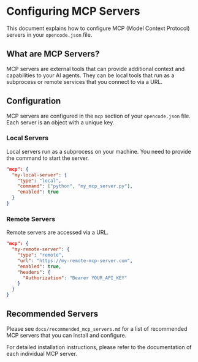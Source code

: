 # Configuring MCP Servers

This document explains how to configure MCP (Model Context Protocol) servers in your `opencode.json` file.

## What are MCP Servers?

MCP servers are external tools that can provide additional context and capabilities to your AI agents. They can be local tools that run as a subprocess or remote services that you connect to via a URL.

## Configuration

MCP servers are configured in the `mcp` section of your `opencode.json` file. Each server is an object with a unique key.

### Local Servers

Local servers run as a subprocess on your machine. You need to provide the command to start the server.

```json
"mcp": {
  "my-local-server": {
    "type": "local",
    "command": ["python", "my_mcp_server.py"],
    "enabled": true
  }
}
```

### Remote Servers

Remote servers are accessed via a URL.

```json
"mcp": {
  "my-remote-server": {
    "type": "remote",
    "url": "https://my-remote-mcp-server.com",
    "enabled": true,
    "headers": {
      "Authorization": "Bearer YOUR_API_KEY"
    }
  }
}
```

## Recommended Servers

Please see `docs/recommended_mcp_servers.md` for a list of recommended MCP servers that you can install and configure.

For detailed installation instructions, please refer to the documentation of each individual MCP server.
